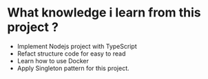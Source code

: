 # What knowledge i learn from this project ?
- Implement Nodejs project with TypeScript
- Refact structure code for easy to read
- Learn how to use Docker
- Apply Singleton pattern for this project.
